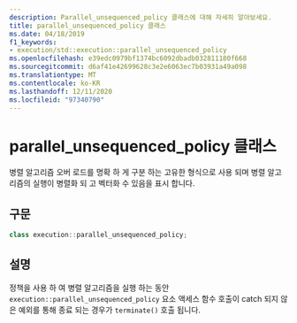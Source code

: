 ```yaml
---
description: Parallel_unsequenced_policy 클래스에 대해 자세히 알아보세요.
title: parallel_unsequenced_policy 클래스
ms.date: 04/18/2019
f1_keywords:
- execution/std::execution::parallel_unsequenced_policy
ms.openlocfilehash: e39edc0979bf1374bc6092dbadb032811180f668
ms.sourcegitcommit: d6af41e42699628c3e2e6063ec7b03931a49a098
ms.translationtype: MT
ms.contentlocale: ko-KR
ms.lasthandoff: 12/11/2020
ms.locfileid: "97340790"
---
```

# <a name="parallel_unsequenced_policy-class"></a>parallel_unsequenced_policy 클래스

병렬 알고리즘 오버 로드를 명확 하 게 구분 하는 고유한 형식으로 사용 되며 병렬 알고리즘의 실행이 병렬화 되 고 벡터화 수 있음을 표시 합니다.

## <a name="syntax"></a>구문

```cpp
class execution::parallel_unsequenced_policy;
```

## <a name="remarks"></a>설명

정책을 사용 하 여 병렬 알고리즘을 실행 하는 동안 `execution::parallel_unsequenced_policy` 요소 액세스 함수 호출이 catch 되지 않은 예외를 통해 종료 되는 경우가 `terminate()` 호출 됩니다.
